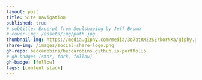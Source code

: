 ```yaml
---
layout: post
title: Site navigation
published: true
# subtitle: Excerpt from Soulshaping by Jeff Brown
# cover-img: /assets/img/path.jpg
thumbnail-img: https://media.giphy.com/media/3o7btRMZzSErkorNXa/giphy.gif
share-img: /images/social-share-logo.png
gh-repo: beccarobins/beccarobins.github.io-portfolio
# gh-badge: [star, fork, follow]
gh-badge: [follow]
tags: [content stack]
---
```


